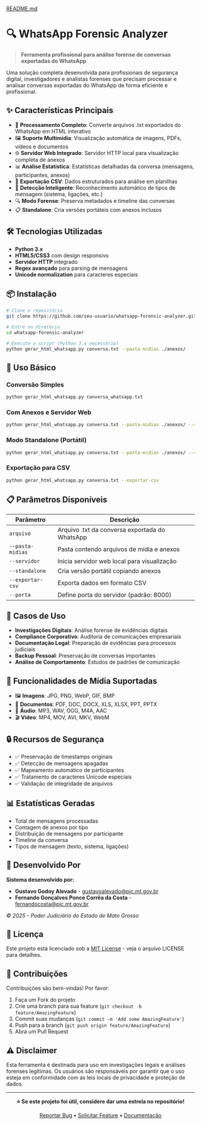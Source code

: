 [README.md](https://github.com/user-attachments/files/21926729/README.md)
# 🔍 WhatsApp Forensic Analyzer

> **Ferramenta profissional para análise forense de conversas exportadas do WhatsApp**

Uma solução completa desenvolvida para profissionais de segurança digital, investigadores e analistas forenses que precisam processar e analisar conversas exportadas do WhatsApp de forma eficiente e profissional.

## ✨ Características Principais

- 📱 **Processamento Completo**: Converte arquivos .txt exportados do WhatsApp em HTML interativo
- 🖼️ **Suporte Multimídia**: Visualização automática de imagens, PDFs, vídeos e documentos
- 🌐 **Servidor Web Integrado**: Servidor HTTP local para visualização completa de anexos
- 📊 **Análise Estatística**: Estatísticas detalhadas da conversa (mensagens, participantes, anexos)
- 💾 **Exportação CSV**: Dados estruturados para análise em planilhas
- 🎯 **Detecção Inteligente**: Reconhecimento automático de tipos de mensagem (sistema, ligações, etc.)
- 🔍 **Modo Forense**: Preserva metadados e timeline das conversas
- 📋 **Standalone**: Cria versões portáteis com anexos inclusos

## 🛠️ Tecnologias Utilizadas

- **Python 3.x**
- **HTML5/CSS3** com design responsivo
- **Servidor HTTP** integrado
- **Regex avançado** para parsing de mensagens
- **Unicode normalization** para caracteres especiais

## 📦 Instalação

```bash
# Clone o repositório
git clone https://github.com/seu-usuario/whatsapp-forensic-analyzer.git

# Entre no diretório
cd whatsapp-forensic-analyzer

# Execute o script (Python 3.x necessário)
python gerar_html_whatsapp.py conversa.txt --pasta-midias ./anexos/
```

## 🚀 Uso Básico

### Conversão Simples
```bash
python gerar_html_whatsapp.py conversa_whatsapp.txt
```

### Com Anexos e Servidor Web
```bash
python gerar_html_whatsapp.py conversa.txt --pasta-midias ./anexos/ --servidor
```

### Modo Standalone (Portátil)
```bash
python gerar_html_whatsapp.py conversa.txt --pasta-midias ./anexos/ --standalone
```

### Exportação para CSV
```bash
python gerar_html_whatsapp.py conversa.txt --exportar-csv
```

## 📋 Parâmetros Disponíveis

| Parâmetro | Descrição |
|-----------|-----------|
| `arquivo` | Arquivo .txt da conversa exportada do WhatsApp |
| `--pasta-midias` | Pasta contendo arquivos de mídia e anexos |
| `--servidor` | Inicia servidor web local para visualização |
| `--standalone` | Cria versão portátil copiando anexos |
| `--exportar-csv` | Exporta dados em formato CSV |
| `--porta` | Define porta do servidor (padrão: 8000) |

## 🎯 Casos de Uso

- **Investigações Digitais**: Análise forense de evidências digitais
- **Compliance Corporativo**: Auditoria de comunicações empresariais
- **Documentação Legal**: Preparação de evidências para processos judiciais
- **Backup Pessoal**: Preservação de conversas importantes
- **Análise de Comportamento**: Estudos de padrões de comunicação

## 📸 Funcionalidades de Mídia Suportadas

- 🖼️ **Imagens**: JPG, PNG, WebP, GIF, BMP
- 📄 **Documentos**: PDF, DOC, DOCX, XLS, XLSX, PPT, PPTX
- 🎵 **Áudio**: MP3, WAV, OGG, M4A, AAC
- 🎬 **Vídeo**: MP4, MOV, AVI, MKV, WebM

## 🔒 Recursos de Segurança

- ✅ Preservação de timestamps originais
- ✅ Detecção de mensagens apagadas
- ✅ Mapeamento automático de participantes
- ✅ Tratamento de caracteres Unicode especiais
- ✅ Validação de integridade de arquivos

## 📊 Estatísticas Geradas

- Total de mensagens processadas
- Contagem de anexos por tipo
- Distribuição de mensagens por participante
- Timeline da conversa
- Tipos de mensagem (texto, sistema, ligações)

## 🌟 Desenvolvido Por

**Sistema desenvolvido por:**
- **Gustavo Godoy Alevado** - [gustavoalevado@pjc.mt.gov.br](mailto:gustavoalevado@pjc.mt.gov.br)
- **Fernando Gonçalves Ponce Corrêa da Costa** - [fernandocosta@pjc.mt.gov.br](mailto:fernandocosta@pjc.mt.gov.br)

*© 2025 - Poder Judiciário do Estado de Mato Grosso*

## 📄 Licença

Este projeto está licenciado sob a [MIT License](LICENSE) - veja o arquivo LICENSE para detalhes.

## 🤝 Contribuições

Contribuições são bem-vindas! Por favor:

1. Faça um Fork do projeto
2. Crie uma branch para sua feature (`git checkout -b feature/AmazingFeature`)
3. Commit suas mudanças (`git commit -m 'Add some AmazingFeature'`)
4. Push para a branch (`git push origin feature/AmazingFeature`)
5. Abra um Pull Request

## ⚠️ Disclaimer

Esta ferramenta é destinada para uso em investigações legais e análises forenses legítimas. Os usuários são responsáveis por garantir que o uso esteja em conformidade com as leis locais de privacidade e proteção de dados.

---

<div align="center">

**⭐ Se este projeto foi útil, considere dar uma estrela no repositório!**

[Reportar Bug](../../issues) • [Solicitar Feature](../../issues) • [Documentação](../../wiki)

</div>
